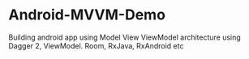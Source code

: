 # Android-MVVM-Demo
Building android app using Model View ViewModel architecture using Dagger 2, ViewModel. Room, RxJava, RxAndroid etc
